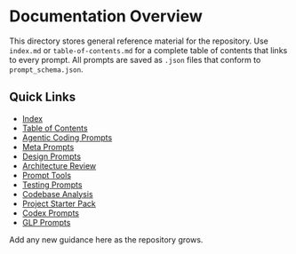 # Documentation Overview

This directory stores general reference material for the repository. Use
`index.md` or `table-of-contents.md` for a complete table of contents that links to every prompt.
All prompts are saved as `.json` files that conform to `prompt_schema.json`.

## Quick Links

- [Index](index.md)
- [Table of Contents](table-of-contents.md)
- [Agentic Coding Prompts](../agentic_coding/overview.md)
- [Meta Prompts](../meta_prompts/overview.md)
- [Design Prompts](../design_prompts/overview.md)
- [Architecture Review](../architecture_review/overview.md)
- [Prompt Tools](../prompt_tools/overview.md)
- [Testing Prompts](../testing_prompts/overview.md)
- [Codebase Analysis](../codebase_analysis/overview.md)
- [Project Starter Pack](../starter_pack/overview.md)
- [Codex Prompts](../codex_prompts/overview.md)
- [GLP Prompts](../glp_prompts/overview.md)

Add any new guidance here as the repository grows.
